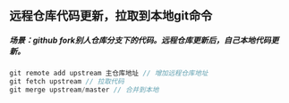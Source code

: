 ## 远程仓库代码更新，拉取到本地git命令

##### 场景：github fork别人仓库分支下的代码。远程仓库更新后，自己本地代码更新。

```js
git remote add upstream 主仓库地址 // 增加远程仓库地址
git fetch upstream // 拉取代码
git merge upstream/master // 合并到本地
```


